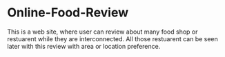 # Online-Food-Review
This is a web site, where user can review about many food shop or restuarent while they are interconnected. All those restuarent can be seen later 
with this review with area or location preference.
